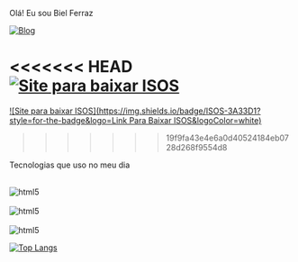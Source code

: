 Olá! Eu sou Biel Ferraz

[![Blog](https://img.shields.io/badge/Instagram-E4405F?style=for-the-badge&logo=instagram&logoColor=white)](https://www.instagram.com/__b.i.e.l__10/)

<<<<<<< HEAD
[![Site para baixar ISOS](https://img.shields.io/badge/Link_Para_Baixar_ISOS-3A33D1?style=for-the-badge&logo=ISOS&logoColor=white)](https://isosparatecnicos.blogspot.com/)
=======
[![Site para baixar ISOS](https://img.shields.io/badge/ISOS-3A33D1?style=for-the-badge&logo=Link Para Baixar ISOS&logoColor=white)](https://isosparatecnicos.blogspot.com/)
>>>>>>> 19f9fa43e4e6a0d40524184eb0728d268f9554d8

Tecnologias que uso no meu dia

<div  style="display: inline_block"><br/>

<img align="center" alt="html5" src="https://img.shields.io/badge/HTML-239120?style=for-the-badge&logo=html5&logoColor=white" />
 </div>

 <div  style="display: inline_block"><br/>

<img align="center" alt="html5" src="https://img.shields.io/badge/CSS-239120?&style=for-the-badge&logo=css3&logoColor=white" />
 </div>

  <div  style="display: inline_block"><br/>

<img align="center" alt="html5" src="https://img.shields.io/badge/C%23-239120?style=for-the-badge&logo=c-sharp&logoColor=white" />
 </div>
 

 [![Top Langs](https://github-readme-stats.vercel.app/api/top-langs/?username=anuraghazra&layout=compact)](https://github.com/anuraghazra/github-readme-stats)



